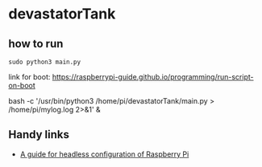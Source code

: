 # devastatorTank

## how to run
`sudo python3 main.py`

link for boot:
https://raspberrypi-guide.github.io/programming/run-script-on-boot


bash -c '/usr/bin/python3 /home/pi/devastatorTank/main.py > /home/pi/mylog.log 2>&1' &

## Handy links
- [A guide for headless configuration of Raspberry Pi](https://www.tomshardware.com/reviews/raspberry-pi-headless-setup-how-to,6028.html)

